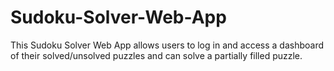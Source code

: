 # Sudoku-Solver-Web-App
This Sudoku Solver Web App allows users to log in and access a dashboard of their solved/unsolved puzzles and can solve a partially filled puzzle.
